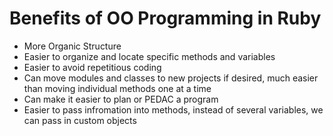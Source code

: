 # Benefits of OO Programming in Ruby

- More Organic Structure
- Easier to organize and locate specific methods and variables
- Easier to avoid repetitious coding
- Can move modules and classes to new projects if desired, much easier than moving individual methods one at a time
- Can make it easier to plan or PEDAC a program
- Easier to pass infromation into methods, instead of several variables, we can pass in custom objects
